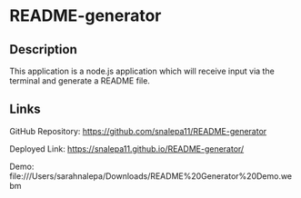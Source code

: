 # README-generator

## Description
This application is a node.js application which will receive input via the terminal and generate a README file.


## Links
GitHub Repository: https://github.com/snalepa11/README-generator

Deployed Link: https://snalepa11.github.io/README-generator/

Demo: file:///Users/sarahnalepa/Downloads/README%20Generator%20Demo.webm

